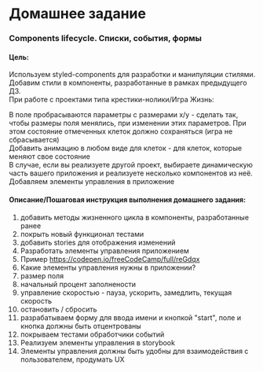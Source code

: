# Домашнее задание
### Components lifecycle. Списки, события, формы

#### Цель:
Используем styled-components для разработки и манипуляции стилями.  
Добавим стили в компоненты, разработанные в рамках предыдущего ДЗ.  
При работе с проектами типа крестики-нолики/Игра Жизнь:  
  
В поле пробрасываются параметры с размерами x/y - сделать так, чтобы размеры поля менялись, при изменении этих параметров. При этом состояние отмеченных клеток должно сохраняться (игра не сбрасывается)  
Добавить анимацию в любом виде для клеток - для клеток, которые меняют свое состояние  
В случае, если вы реализуете другой проект, выбираете динамическую часть вашего приложения и реализуете несколько компонентов из неё.  
Добавляем элементы управления в приложение  
  
  
#### Описание/Пошаговая инструкция выполнения домашнего задания:
1. добавить методы жизненного цикла в компоненты, разработанные ранее  
2. покрыть новый функционал тестами  
3. добавить stories для отображения изменений  
4. Разработать элементы управления приложением  
5. Пример https://codepen.io/freeCodeCamp/full/reGdqx  
6. Какие элементы управления нужны в приложении?  
7. размер поля  
8. начальный процент заполнености  
9. управление скоростью - пауза, ускорить, замедлить, текущая скорость  
10. остановить / сбросить  
11. разрабатываем форму для ввода имени и кнопкой "start", поле и кнопка должны быть отцентрованы  
12.  покрываем тестами обработчики событий  
13. Реализуем элементы управления в storybook  
14. Элементы управления должны быть удобны для взаимодействия с пользователем, продумать UX  

